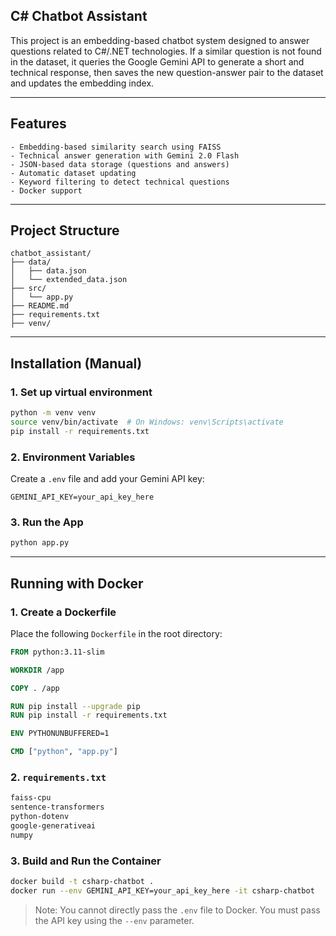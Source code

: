 ## C# Chatbot Assistant

This project is an embedding-based chatbot system designed to answer questions related to C#/.NET technologies. If a similar question is not found in the dataset, it queries the Google Gemini API to generate a short and technical response, then saves the new question-answer pair to the dataset and updates the embedding index.

---

## Features

```
- Embedding-based similarity search using FAISS
- Technical answer generation with Gemini 2.0 Flash
- JSON-based data storage (questions and answers)
- Automatic dataset updating
- Keyword filtering to detect technical questions
- Docker support
```

---

## Project Structure

```
chatbot_assistant/
├── data/
│   ├── data.json
│   └── extended_data.json
├── src/
│   └── app.py
├── README.md
├── requirements.txt
├── venv/
```

---

## Installation (Manual)

### 1. Set up virtual environment

```bash
python -m venv venv
source venv/bin/activate  # On Windows: venv\Scripts\activate
pip install -r requirements.txt
```

### 2. Environment Variables

Create a `.env` file and add your Gemini API key:

```
GEMINI_API_KEY=your_api_key_here
```

### 3. Run the App

```bash
python app.py
```

---

## Running with Docker

### 1. Create a Dockerfile

Place the following `Dockerfile` in the root directory:

```Dockerfile
FROM python:3.11-slim

WORKDIR /app

COPY . /app

RUN pip install --upgrade pip
RUN pip install -r requirements.txt

ENV PYTHONUNBUFFERED=1

CMD ["python", "app.py"]
```

### 2. `requirements.txt`

```txt
faiss-cpu
sentence-transformers
python-dotenv
google-generativeai
numpy
```

### 3. Build and Run the Container

```bash
docker build -t csharp-chatbot .
docker run --env GEMINI_API_KEY=your_api_key_here -it csharp-chatbot
```

> Note: You cannot directly pass the `.env` file to Docker. You must pass the API key using the `--env` parameter.


